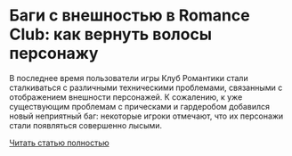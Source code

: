 # Баги с внешностью в Romance Club: как вернуть волосы персонажу



В последнее время пользователи игры Клуб Романтики стали сталкиваться с различными техническими проблемами, связанными с отображением внешности персонажей. К сожалению, к уже существующим проблемам с прическами и гардеробом добавился новый неприятный баг: некоторые игроки отмечают, что их персонажи стали появляться совершенно лысыми.

[Читать статью полностью](https://xyberbara.com/gaming/hair-error-rc/)
